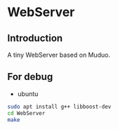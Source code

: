 # WebServer

## Introduction

A tiny WebServer based on Muduo.

## For debug

- ubuntu

```bash
sudo apt install g++ libboost-dev
cd WebServer
make
```
